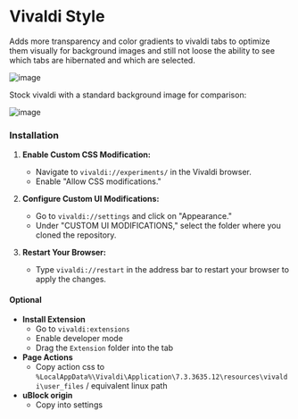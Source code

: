 # Vivaldi Style

Adds more transparency and color gradients to vivaldi tabs to optimize them visually for background images and still not loose the ability to see which tabs are hibernated and which are selected.

![image](https://github.com/user-attachments/assets/d0e3008f-722a-44f1-b317-78762f376005)

Stock vivaldi with a standard background image for comparison:

![image](https://github.com/user-attachments/assets/676776e6-2f22-42e7-9d0b-3efb472e89b8)

### Installation

1. **Enable Custom CSS Modification:**

   - Navigate to `vivaldi://experiments/` in the Vivaldi browser.
   - Enable "Allow CSS modifications."

2. **Configure Custom UI Modifications:**

   - Go to `vivaldi://settings` and click on "Appearance."
   - Under "CUSTOM UI MODIFICATIONS," select the folder where you cloned the repository.

3. **Restart Your Browser:**
   - Type `vivaldi://restart` in the address bar to restart your browser to apply the changes.

#### Optional

- **Install Extension**
  - Go to `vivaldi:extensions`
  - Enable developer mode
  - Drag the `Extension` folder into the tab
- **Page Actions**
  - Copy action css to `%LocalAppData%\Vivaldi\Application\7.3.3635.12\resources\vivaldi\user_files` / equivalent linux path
- **uBlock origin**
  - Copy into settings
